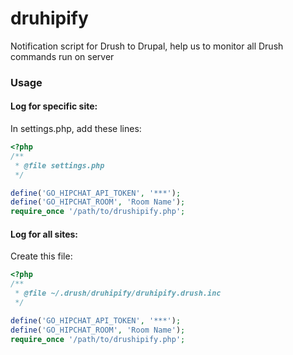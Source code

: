 druhipify
=========

Notification script for Drush to Drupal, help us to monitor all Drush commands run on server


### Usage

#### Log for specific site:

In settings.php, add these lines:

```php
<?php
/**
 * @file settings.php
 */

define('GO_HIPCHAT_API_TOKEN', '***');
define('GO_HIPCHAT_ROOM', 'Room Name');
require_once '/path/to/drushipify.php';
```

#### Log for all sites:

Create this file:

```php
<?php
/**
 * @file ~/.drush/druhipify/druhipify.drush.inc
 */

define('GO_HIPCHAT_API_TOKEN', '***');
define('GO_HIPCHAT_ROOM', 'Room Name');
require_once '/path/to/drushipify.php';
```
